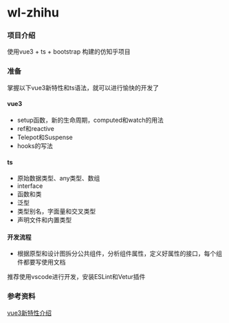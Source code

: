 # wl-zhihu

### 项目介绍
使用vue3 + ts + bootstrap 构建的仿知乎项目

### 准备
掌握以下vue3新特性和ts语法，就可以进行愉快的开发了
#### vue3
+ setup函数，新的生命周期，computed和watch的用法
+ ref和reactive
+ Telepot和Suspense
+ hooks的写法
#### ts
+ 原始数据类型、any类型、数组
+ interface
+ 函数和类
+ 泛型
+ 类型别名，字面量和交叉类型
+ 声明文件和内置类型

#### 开发流程
+ 根据原型和设计图拆分公共组件，分析组件属性，定义好属性的接口，每个组件都要写使用文档

推荐使用vscode进行开发，安装ESLint和Vetur插件

### 参考资料  
[vue3新特性介绍](https://juejin.im/post/6858558735695937544?content_source_url=https%3A%2F%2Fgithub.com%2Fvue3%2Fvue3-News#heading-125)

